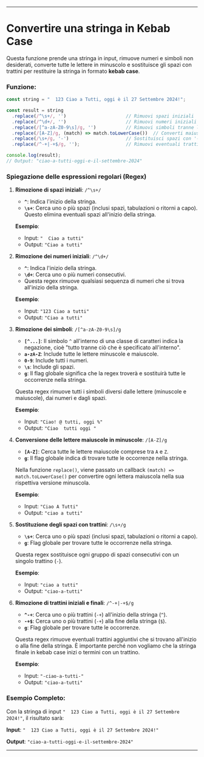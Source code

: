 
---

# Convertire una stringa in Kebab Case

Questa funzione prende una stringa in input, rimuove numeri e simboli non desiderati, converte tutte le lettere in minuscolo e sostituisce gli spazi con trattini per restituire la stringa in formato **kebab case**.

### Funzione:

```javascript
const string = "  123 Ciao a Tutti, oggi è il 27 Settembre 2024!";

const result = string
  .replace(/^\s+/, '')                      // Rimuovi spazi iniziali
  .replace(/^\d+/, '')                      // Rimuovi numeri iniziali
  .replace(/[^a-zA-Z0-9\s]/g, '')           // Rimuovi simboli tranne lettere, numeri e spazi
  .replace(/[A-Z]/g, (match) => match.toLowerCase())  // Converti maiuscole in minuscole
  .replace(/\s+/g, '-')                     // Sostituisci spazi con '-'
  .replace(/^-+|-+$/g, '');                 // Rimuovi eventuali trattini iniziali o finali

console.log(result);  
// Output: "ciao-a-tutti-oggi-e-il-settembre-2024"
```

### Spiegazione delle espressioni regolari (Regex)

1. **Rimozione di spazi iniziali**: `/^\s+/`
    - **`^`**: Indica l'inizio della stringa.
    - **`\s+`**: Cerca uno o più spazi (inclusi spazi, tabulazioni o ritorni a capo). Questo elimina eventuali spazi all'inizio della stringa.
    
    **Esempio**:
    - Input: `"  Ciao a tutti"`
    - Output: `"Ciao a tutti"`

2. **Rimozione dei numeri iniziali**: `/^\d+/`
    - **`^`**: Indica l'inizio della stringa.
    - **`\d+`**: Cerca uno o più numeri consecutivi.
    - Questa regex rimuove qualsiasi sequenza di numeri che si trova all'inizio della stringa.
    
    **Esempio**:
    - Input: `"123 Ciao a tutti"`
    - Output: `"Ciao a tutti"`

3. **Rimozione dei simboli**: `/[^a-zA-Z0-9\s]/g`
    - **`[^...]`**: Il simbolo `^` all'interno di una classe di caratteri indica la negazione, cioè "tutto tranne ciò che è specificato all'interno".
    - **`a-zA-Z`**: Include tutte le lettere minuscole e maiuscole.
    - **`0-9`**: Include tutti i numeri.
    - **`\s`**: Include gli spazi.
    - **`g`**: Il flag globale significa che la regex troverà e sostituirà tutte le occorrenze nella stringa.
    
    Questa regex rimuove tutti i simboli diversi dalle lettere (minuscole e maiuscole), dai numeri e dagli spazi.
    
    **Esempio**:
    - Input: `"Ciao! @ tutti, oggi %"`
    - Output: `"Ciao  tutti oggi "`

4. **Conversione delle lettere maiuscole in minuscole**: `/[A-Z]/g`
    - **`[A-Z]`**: Cerca tutte le lettere maiuscole comprese tra `A` e `Z`.
    - **`g`**: Il flag globale indica di trovare tutte le occorrenze nella stringa.
    
    Nella funzione `replace()`, viene passato un callback `(match) => match.toLowerCase()` per convertire ogni lettera maiuscola nella sua rispettiva versione minuscola.
    
    **Esempio**:
    - Input: `"Ciao A Tutti"`
    - Output: `"ciao a tutti"`

5. **Sostituzione degli spazi con trattini**: `/\s+/g`
    - **`\s+`**: Cerca uno o più spazi (inclusi spazi, tabulazioni o ritorni a capo).
    - **`g`**: Flag globale per trovare tutte le occorrenze nella stringa.
    
    Questa regex sostituisce ogni gruppo di spazi consecutivi con un singolo trattino (`-`).
    
    **Esempio**:
    - Input: `"ciao a tutti"`
    - Output: `"ciao-a-tutti"`

6. **Rimozione di trattini iniziali e finali**: `/^-+|-+$/g`
    - **`^-+`**: Cerca uno o più trattini (`-+`) all'inizio della stringa (`^`).
    - **`-+$`**: Cerca uno o più trattini (`-+`) alla fine della stringa (`$`).
    - **`g`**: Flag globale per trovare tutte le occorrenze.
    
    Questa regex rimuove eventuali trattini aggiuntivi che si trovano all'inizio o alla fine della stringa. È importante perché non vogliamo che la stringa finale in kebab case inizi o termini con un trattino.

    **Esempio**:
    - Input: `"-ciao-a-tutti-"`
    - Output: `"ciao-a-tutti"`

### Esempio Completo:

Con la stringa di input `"  123 Ciao a Tutti, oggi è il 27 Settembre 2024!"`, il risultato sarà:

**Input**: `"  123 Ciao a Tutti, oggi è il 27 Settembre 2024!"`

**Output**: `"ciao-a-tutti-oggi-e-il-settembre-2024"`

---
